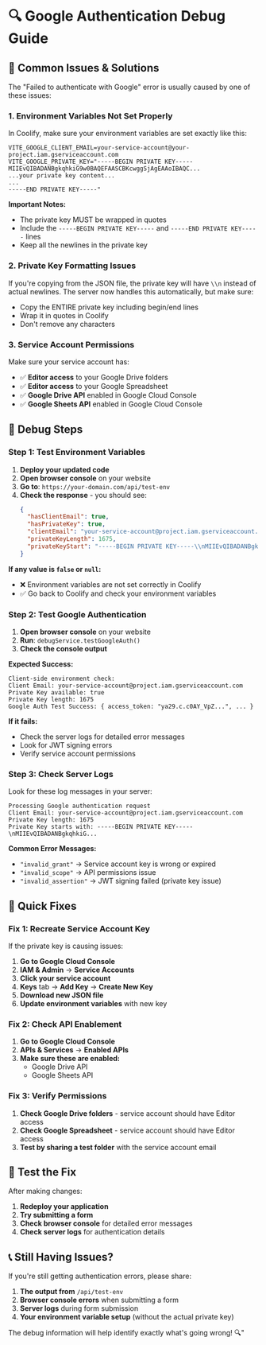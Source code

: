 # 🔍 Google Authentication Debug Guide

## 🚨 Common Issues & Solutions

The "Failed to authenticate with Google" error is usually caused by one of these issues:

### 1. **Environment Variables Not Set Properly**

In Coolify, make sure your environment variables are set exactly like this:

```env
VITE_GOOGLE_CLIENT_EMAIL=your-service-account@your-project.iam.gserviceaccount.com
VITE_GOOGLE_PRIVATE_KEY="-----BEGIN PRIVATE KEY-----
MIIEvQIBADANBgkqhkiG9w0BAQEFAASCBKcwggSjAgEAAoIBAQC...
...your private key content...
...
-----END PRIVATE KEY-----"
```

**Important Notes:**
- The private key MUST be wrapped in quotes
- Include the `-----BEGIN PRIVATE KEY-----` and `-----END PRIVATE KEY-----` lines
- Keep all the newlines in the private key

### 2. **Private Key Formatting Issues**

If you're copying from the JSON file, the private key will have `\\n` instead of actual newlines. The server now handles this automatically, but make sure:

- Copy the ENTIRE private key including begin/end lines
- Wrap it in quotes in Coolify
- Don't remove any characters

### 3. **Service Account Permissions**

Make sure your service account has:
- ✅ **Editor access** to your Google Drive folders
- ✅ **Editor access** to your Google Spreadsheet
- ✅ **Google Drive API** enabled in Google Cloud Console
- ✅ **Google Sheets API** enabled in Google Cloud Console

## 🧪 Debug Steps

### Step 1: Test Environment Variables

1. **Deploy your updated code**
2. **Open browser console** on your website
3. **Go to**: `https://your-domain.com/api/test-env`
4. **Check the response** - you should see:
   ```json
   {
     "hasClientEmail": true,
     "hasPrivateKey": true,
     "clientEmail": "your-service-account@project.iam.gserviceaccount.com",
     "privateKeyLength": 1675,
     "privateKeyStart": "-----BEGIN PRIVATE KEY-----\\nMIIEvQIBADANBgkqhkiG..."
   }
   ```

**If any value is `false` or `null`:**
- ❌ Environment variables are not set correctly in Coolify
- ✅ Go back to Coolify and check your environment variables

### Step 2: Test Google Authentication

1. **Open browser console** on your website
2. **Run**: `debugService.testGoogleAuth()`
3. **Check the console output**

**Expected Success:**
```
Client-side environment check:
Client Email: your-service-account@project.iam.gserviceaccount.com
Private Key available: true
Private Key length: 1675
Google Auth Test Success: { access_token: "ya29.c.c0AY_VpZ...", ... }
```

**If it fails:**
- Check the server logs for detailed error messages
- Look for JWT signing errors
- Verify service account permissions

### Step 3: Check Server Logs

Look for these log messages in your server:
```
Processing Google authentication request
Client Email: your-service-account@project.iam.gserviceaccount.com
Private Key length: 1675
Private Key starts with: -----BEGIN PRIVATE KEY-----\nMIIEvQIBADANBgkqhkiG...
```

**Common Error Messages:**
- `"invalid_grant"` → Service account key is wrong or expired
- `"invalid_scope"` → API permissions issue
- `"invalid_assertion"` → JWT signing failed (private key issue)

## 🔧 Quick Fixes

### Fix 1: Recreate Service Account Key

If the private key is causing issues:

1. **Go to Google Cloud Console**
2. **IAM & Admin** → **Service Accounts**
3. **Click your service account**
4. **Keys** tab → **Add Key** → **Create New Key**
5. **Download new JSON file**
6. **Update environment variables** with new key

### Fix 2: Check API Enablement

1. **Go to Google Cloud Console**
2. **APIs & Services** → **Enabled APIs**
3. **Make sure these are enabled:**
   - Google Drive API
   - Google Sheets API

### Fix 3: Verify Permissions

1. **Check Google Drive folders** - service account should have Editor access
2. **Check Google Spreadsheet** - service account should have Editor access
3. **Test by sharing a test folder** with the service account email

## 🚀 Test the Fix

After making changes:

1. **Redeploy your application**
2. **Try submitting a form**
3. **Check browser console** for detailed error messages
4. **Check server logs** for authentication details

## 📞 Still Having Issues?

If you're still getting authentication errors, please share:

1. **The output from** `/api/test-env`
2. **Browser console errors** when submitting a form
3. **Server logs** during form submission
4. **Your environment variable setup** (without the actual private key)

The debug information will help identify exactly what's going wrong! 🔍"